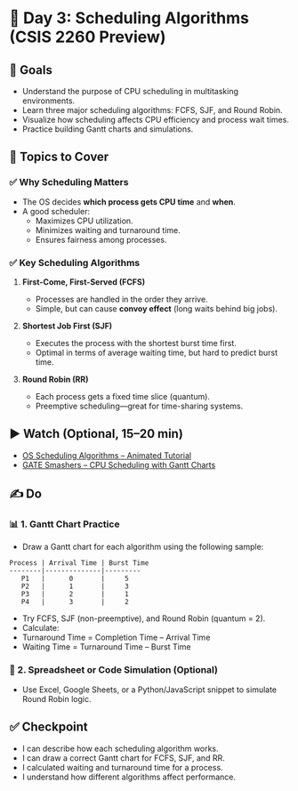 # 📅 Day 3: Scheduling Algorithms (CSIS 2260 Preview)

## 🎯 Goals

- Understand the purpose of CPU scheduling in multitasking environments.
- Learn three major scheduling algorithms: FCFS, SJF, and Round Robin.
- Visualize how scheduling affects CPU efficiency and process wait times.
- Practice building Gantt charts and simulations.

## 📘 Topics to Cover

### ✅ Why Scheduling Matters

- The OS decides **which process gets CPU time** and **when**.
- A good scheduler:
  - Maximizes CPU utilization.
  - Minimizes waiting and turnaround time.
  - Ensures fairness among processes.

### ✅ Key Scheduling Algorithms

1. **First-Come, First-Served (FCFS)**

   - Processes are handled in the order they arrive.
   - Simple, but can cause **convoy effect** (long waits behind big jobs).

2. **Shortest Job First (SJF)**

   - Executes the process with the shortest burst time first.
   - Optimal in terms of average waiting time, but hard to predict burst time.

3. **Round Robin (RR)**
   - Each process gets a fixed time slice (quantum).
   - Preemptive scheduling—great for time-sharing systems.

## ▶️ Watch (Optional, 15–20 min)

- [OS Scheduling Algorithms – Animated Tutorial](https://www.youtube.com/watch?v=kjKRrYhvgF4)
- [GATE Smashers – CPU Scheduling with Gantt Charts](https://www.youtube.com/watch?v=yoDI_oABj1s)

## ✍️ Do

### 📊 1. Gantt Chart Practice

- Draw a Gantt chart for each algorithm using the following sample:

```text
Process | Arrival Time | Burst Time
--------|--------------|---------
   P1   |      0       |     5
   P2   |      1       |     3
   P3   |      2       |     1
   P4   |      3       |     2
```

- Try FCFS, SJF (non-preemptive), and Round Robin (quantum = 2).
- Calculate:
- Turnaround Time = Completion Time – Arrival Time
- Waiting Time = Turnaround Time – Burst Time

### 🔧 2. Spreadsheet or Code Simulation (Optional)

- Use Excel, Google Sheets, or a Python/JavaScript snippet to simulate Round Robin logic.

## ✅ Checkpoint

- I can describe how each scheduling algorithm works.
- I can draw a correct Gantt chart for FCFS, SJF, and RR.
- I calculated waiting and turnaround time for a process.
- I understand how different algorithms affect performance.
